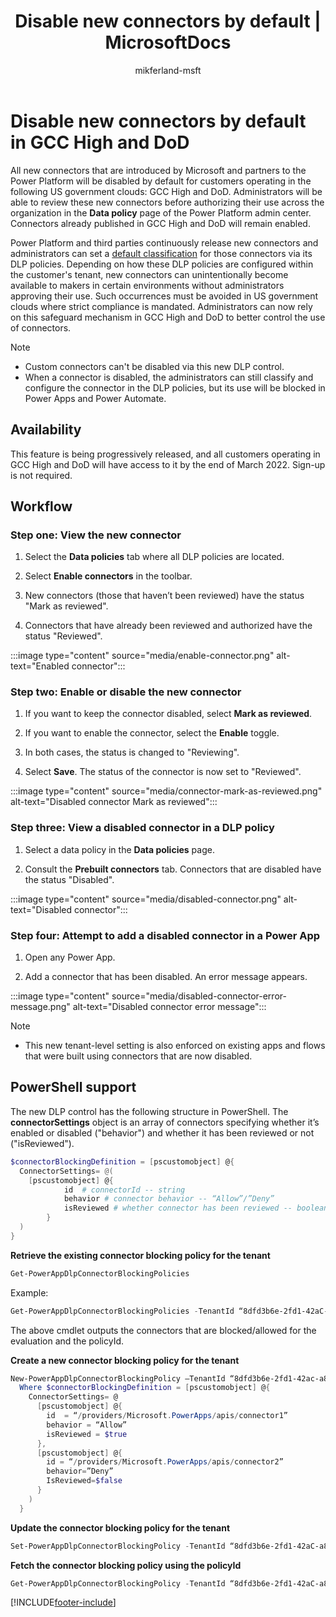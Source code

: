 ﻿---
title: "Disable new connectors by default | MicrosoftDocs"
description: Describes how new connectors are now disabled by default in GCC High and DoD.

ms.component: pa-admin
ms.topic: conceptual
ms.date: 02/25/2022
ms.subservice: admin
author: mikferland-msft
ms.author: miferlan
ms.reviewer: jimholtz
contributors:
  - mikferland-msft
ms.custom: "admin-security"
search.audienceType: 
  - admin
search.app:
  - D365CE
  - PowerApps
  - Powerplatform
  - Flow
---
# Disable new connectors by default in GCC High and DoD

All new connectors that are introduced by Microsoft and partners to the Power Platform will be disabled by default for customers operating in the following US government clouds: GCC High and DoD. Administrators will be able to review these new connectors before  authorizing their use across the organization in the **Data policy** page of the Power Platform admin center. Connectors already published in GCC High and DoD will remain enabled.

Power Platform and third parties continuously release new connectors and administrators can set a [default classification](dlp-connector-classification.md#default-data-group-for-new-connectors) for those connectors via its DLP policies. Depending on how these DLP policies are configured within the customer's tenant, new connectors can unintentionally become available to makers in certain environments without administrators approving their use. Such occurrences must be avoided in US government clouds where strict compliance is mandated. Administrators can now rely on this safeguard mechanism in GCC High and DoD to better control the use of connectors.

> [!NOTE]
> - Custom connectors can't be disabled via this new DLP control.
> - When a connector is disabled, the administrators can still classify and configure the connector in the DLP policies, but its use will be blocked in Power Apps and Power Automate.

## Availability

This feature is being progressively released, and all customers operating in GCC High and DoD will have access to it by the end of March 2022. Sign-up is not required.

## Workflow

### Step one: View the new connector

1. Select the **Data policies** tab where all DLP policies are located.

2. Select **Enable connectors** in the toolbar.

3. New connectors (those that haven’t been reviewed) have the status "Mark as reviewed".

4. Connectors that have already been reviewed and authorized have the status "Reviewed".

:::image type="content" source="media/enable-connector.png" alt-text="Enabled connector":::

### Step two: Enable or disable the new connector

1. If you want to keep the connector disabled, select **Mark as reviewed**.

2. If you want to enable the connector, select the **Enable** toggle.

3. In both cases, the status is changed to "Reviewing".

4. Select **Save**. The status of the connector is now set to "Reviewed".

:::image type="content" source="media/connector-mark-as-reviewed.png" alt-text="Disabled connector Mark as reviewed":::

### Step three: View a disabled connector in a DLP policy

1. Select a data policy in the **Data policies** page.

2. Consult the **Prebuilt connectors** tab. Connectors that are disabled have the status "Disabled".

:::image type="content" source="media/disabled-connector.png" alt-text="Disabled connector":::

### Step four: Attempt to add a disabled connector in a Power App

1. Open any Power App.

2. Add a connector that has been disabled. An error message appears.

:::image type="content" source="media/disabled-connector-error-message.png" alt-text="Disabled connector error message":::

> [!NOTE]
> - This new tenant-level setting is also enforced on existing apps and flows that were built using connectors that are now disabled.

## PowerShell support

The new DLP control has the following structure in PowerShell. The **connectorSettings** object is an array of connectors specifying whether it’s enabled or disabled ("behavior") and whether it has been reviewed or not ("isReviewed").

```powershell
$connectorBlockingDefinition = [pscustomobject] @{ 
  ConnectorSettings= @( 
    [pscustomobject] @{ 
 			id  # connectorId -- string 
 			behavior # connector behavior -- “Allow”/”Deny” 
 			isReviewed # whether connector has been reviewed -- boolean 
 		} 
  ) 
} 
``` 

**Retrieve the existing connector blocking policy for the tenant**

```powershell
Get-PowerAppDlpConnectorBlockingPolicies
``` 

Example: 
```powershell
Get-PowerAppDlpConnectorBlockingPolicies -TenantId “8dfd3b6e-2fd1-42aC-a874-b1edc2db1531”
```

The above cmdlet outputs the connectors that are blocked/allowed for the evaluation and the policyId. 

**Create a new connector blocking policy for the tenant**

```powershell
New-PowerAppDlpConnectorBlockingPolicy –TenantId “8dfd3b6e-2fd1-42ac-a874-b1edc2db1531” -ConnectorBlockingDefinition $connectorBlockingDefinition
  Where $connectorBlockingDefinition = [pscustomobject] @{
    ConnectorSettings= @
      [pscustomobject] @{
        id  = “/providers/Microsoft.PowerApps/apis/connector1”
        behavior = “Allow”
        isReviewed = $true
      },
      [pscustomobject] @{
        id = “/providers/Microsoft.PowerApps/apis/connector2”
        behavior=”Deny”
        IsReviewed=$false
      }
    )
  }
```

**Update the connector blocking policy for the tenant**

```powershell
Set-PowerAppDlpConnectorBlockingPolicy -TenantId “8dfd3b6e-2fd1-42aC-a874-b1edc2db1531” -PolicyId “235d9cd9-edb1-4fe4-9a5a-e6eb2ba4ed80” -ConnectorBlockingDefinition $connectorBlockingDefinition
```

**Fetch the connector blocking policy using the policyId**

```powershell
Get-PowerAppDlpConnectorBlockingPolicy -TenantId “8dfd3b6e-2fd1-42aC-a874-b1edc2db1531” -PolicyId “235d9cd9-edb1-4fe4-9a5a-e6eb2ba4ed80”
```

[!INCLUDE[footer-include](../includes/footer-banner.md)]
